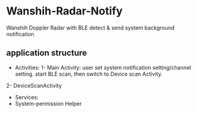 # Wanshih-Radar-Notify
Wanshih Doppler Radar with BLE detect &amp; send system background notification

## application structure
 - Activities:
 1- Main Activity: 
 user set system notification setting/channel setting.
 start BLE scan, then switch to Device scan Activity.
 
 2- DeviceScanActivity
 
 - Services:
 - System-permission Helper
